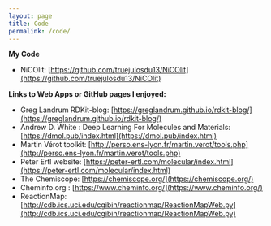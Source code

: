```yaml
---
layout: page
title: Code
permalink: /code/
---
```


**My Code**
* NiCOlit: [https://github.com/truejulosdu13/NiCOlit](https://github.com/truejulosdu13/NiCOlit)

**Links to Web Apps or GitHub pages I enjoyed:**
* Greg Landrum RDKit-blog: [https://greglandrum.github.io/rdkit-blog/](https://greglandrum.github.io/rdkit-blog/)
* Andrew D. White : Deep Learning For Molecules and Materials: [https://dmol.pub/index.html](https://dmol.pub/index.html)
* Martin Vérot toolkit: [http://perso.ens-lyon.fr/martin.verot/tools.php](http://perso.ens-lyon.fr/martin.verot/tools.php)
* Peter Ertl website: [https://peter-ertl.com/molecular/index.html](https://peter-ertl.com/molecular/index.html)
* The Chemiscope: [https://chemiscope.org/](https://chemiscope.org/)
* Cheminfo.org  : [https://www.cheminfo.org/](https://www.cheminfo.org/)
* ReactionMap: [http://cdb.ics.uci.edu/cgibin/reactionmap/ReactionMapWeb.py](http://cdb.ics.uci.edu/cgibin/reactionmap/ReactionMapWeb.py)

